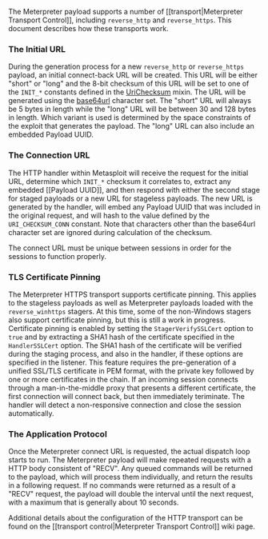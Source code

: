 The Meterpreter payload supports a number of [[transport|Meterpreter Transport Control]], including ``reverse_http`` and ``reverse_https``. This document describes how these transports work.

### The Initial URL

During the generation process for a new ``reverse_http`` or ``reverse_https`` payload, an initial connect-back URL will be created. This URL will be either "short" or "long" and the 8-bit checksum of this URL will be set to one of the ``INIT_*`` constants defined in the [UriChecksum](https://github.com/rapid7/metasploit-framework/blob/master/lib/rex/payloads/meterpreter/uri_checksum.rb) mixin. The URL will be generated using the [base64url](https://tools.ietf.org/html/rfc4648#section-5) character set. The "short" URL will always be 5 bytes in length while the "long" URL will be between 30 and 128 bytes in length. Which variant is used is determined by the space constraints of the exploit that generates the payload. The "long" URL can also include an embedded Payload UUID.

### The Connection URL

The HTTP handler within Metasploit will receive the request for the initial URL, determine which ```INIT_*``` checksum it correlates to, extract any embedded [[Payload UUID]], and then respond with either the second stage for staged payloads or a new URL for stageless payloads. The new URL is generated by the handler, will embed any Payload UUID that was included in the original request, and will hash to the value defined by the ```URI_CHECKSUM_CONN``` constant. Note that characters other than the base64url character set are ignored during calculation of the checksum.

The connect URL must be unique between sessions in order for the sessions to function properly.

### TLS Certificate Pinning

The Meterpreter HTTPS transport supports certificate pinning. This applies to the stageless payloads as well as Meterpreter payloads loaded with the ```reverse_winhttps``` stagers. At this time, some of the non-Windows stagers also support certificate pinning, but this is still a work in progress. Certificate pinning is enabled by setting the ```StagerVerifySSLCert``` option to ```true``` and by extracting a SHA1 hash of the certificate specified in the ```HandlerSSLCert``` option. The SHA1 hash of the certificate will be verified during the staging process, and also in the handler, if these options are specified in the listener. This feature requires the pre-generation of a unified SSL/TLS certificate in PEM format, with the private key followed by one or more certificates in the chain. If an incoming session connects through a man-in-the-middle proxy that presents a different certificate, the first connection will connect back, but then immediately teriminate. The handler will detect a non-responsive connection and close the session automatically.


### The Application Protocol

Once the Meterpreter connect URL is requested, the actual dispatch loop starts to run. The Meterpreter payload will make repeated requests with a HTTP body consistent of "RECV". Any queued commands will be returned to the payload, which will process them individually, and return the results in a following request. If no commands were returned as a result of a "RECV" request, the payload will double the interval until the next request, with a maximum that is generally about 10 seconds.

Additional details about the configuration of the HTTP transport can be found on the [[transport control|Meterpreter Transport Control]] wiki page.